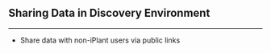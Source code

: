 ## Sharing Data in Discovery Environment

----

  - Share data with non-iPlant users via public links
